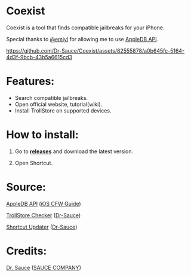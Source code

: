 # Coexist

Coexist is a tool that finds compatible jailbreaks for your iPhone.

Special thanks to [@emiyl](https://github.com/emiyl) for allowing me to use [AppleDB API](https://github.com/littlebyteorg/appledb/tree/gh-pages).

https://github.com/Dr-Sauce/Coexist/assets/82555878/a0b645fc-5164-4d3f-9bcb-43b5a6615cd3

# Features:
- Search compatible jailbreaks.
- Open official website, tutorial(wiki).
- Install TrollStore on supported devices.

# How to install:

1. Go to [**releases**](https://github.com/Dr-Sauce/Coexist/releases/latest) and download the latest version.

2. Open Shortcut.

# Source:
[AppleDB API](https://github.com/littlebyteorg/appledb/tree/gh-pages) ([iOS CFW Guide](https://ios.cfw.guide/))

[TrollStore Checker](https://github.com/dr-sauce/trollstorechecker) ([Dr-Sauce](https://github.com/Dr-Sauce))

[Shortcut Updater](https://github.com/Dr-Sauce/ShortcutUpdater) ([Dr-Sauce](https://github.com/Dr-Sauce))

# Credits:
[Dr. Sauce](https://github.com/dr-sauce) ([SAUCE COMPANY](https://m.blog.naver.com/saucecompany_))
